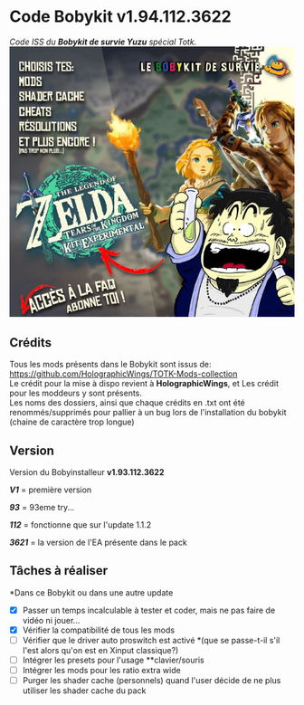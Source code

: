 # Code Bobykit v1.94.112.3622
*Code ISS du **Bobykit de survie Yuzu** spécial Totk.*
![Bobykit](/rec5.jpg)

## Crédits
Tous les mods présents dans le Bobykit sont issus de: https://github.com/HolographicWings/TOTK-Mods-collection  
Le crédit pour la mise à dispo revient à **HolographicWings**, et Les crédit pour les moddeurs y sont présents.  
Les noms des dossiers, ainsi que chaque crédits en .txt ont été renommés/supprimés pour pallier à un bug lors de l'installation du bobykit (chaine de caractère trop longue)

## Version
Version du Bobyinstalleur **v1.93.112.3622**
 
 ***V1*** = première version
 
 ***93*** = 93eme try...
 
 ***112*** = fonctionne que sur l'update 1.1.2
 
 ***3621*** = la version de l'EA présente dans le pack
 
 ## Tâches à réaliser
 *Dans ce Bobykit ou dans une autre update  
 
- [x] Passer un temps incalculable à tester et coder, mais ne pas faire de vidéo ni jouer...
- [x] Vérifier la compatibilité de tous les mods
- [ ] Vérifier que le driver auto proswitch est activé *(que se passe-t-il s'il l'est alors qu'on est en Xinput classique?) 
- [ ] Intégrer les presets pour l'usage **clavier/souris
- [ ] Intégrer les mods pour les ratio extra wide
- [ ] Purger les shader cache (personnels) quand l'user décide de ne plus utiliser les shader cache du pack
